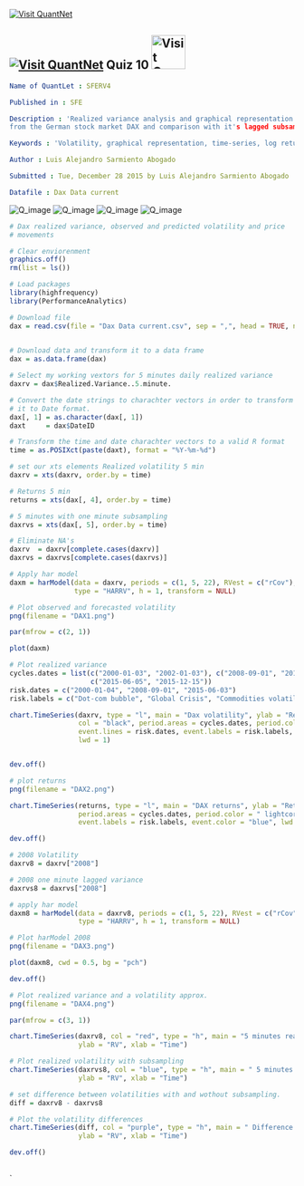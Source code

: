 [<img src="https://github.com/QuantLet/Styleguide-and-Validation-procedure/blob/master/pictures/banner.png" alt="Visit QuantNet">](http://quantlet.de/index.php?p=info)

## [<img src="https://github.com/QuantLet/Styleguide-and-Validation-procedure/blob/master/pictures/qloqo.png" alt="Visit QuantNet">](http://quantlet.de/) **Quiz 10** [<img src="https://github.com/QuantLet/Styleguide-and-Validation-procedure/blob/master/pictures/QN2.png" width="60" alt="Visit QuantNet 2.0">](http://quantlet.de/d3/ia)

```yaml
Name of QuantLet : SFERV4 

Published in : SFE

Description : 'Realized variance analysis and graphical representation of 5 seconds intraday highfrequency realized variance
from the German stock market DAX and comparison with it's lagged subsample' 

Keywords : 'Volatility, graphical representation, time-series, log returns, variance'

Author : Luis Alejandro Sarmiento Abogado

Submitted : Tue, December 28 2015 by Luis Alejandro Sarmiento Abogado

Datafile : Dax Data current
```
![Q_image](https://github.com/saabogal/SFM/blob/master/Dax-5-sec/DAX%201.png?raw=true)
![Q_image](https://github.com/saabogal/SFM/blob/master/Dax-5-sec/DAX2.png?raw=true)
![Q_image](https://github.com/saabogal/SFM/blob/master/Dax-5-sec/DAX3.png?raw=true)
![Q_image](https://github.com/saabogal/SFM/blob/master/Dax-5-sec/DAX4.png?raw=true)


```r
# Dax realized variance, observed and predicted volatility and price
# movements

# Clear enviorenment
graphics.off()
rm(list = ls())

# Load packages
library(highfrequency)
library(PerformanceAnalytics)

# Download file
dax = read.csv(file = "Dax Data current.csv", sep = ",", head = TRUE, na.strings = c("", 
                                                                                     "NA"))

# Download data and transform it to a data frame
dax = as.data.frame(dax)

# Select my working vextors for 5 minutes daily realized variance
daxrv = dax$Realized.Variance..5.minute.

# Convert the date strings to charachter vectors in order to transform
# it to Date format.
dax[, 1] = as.character(dax[, 1])
daxt     = dax$DateID

# Transform the time and date charachter vectors to a valid R format
time = as.POSIXct(paste(daxt), format = "%Y-%m-%d")

# set our xts elements Realized volatility 5 min
daxrv = xts(daxrv, order.by = time)

# Returns 5 min
returns = xts(dax[, 4], order.by = time)

# 5 minutes with one minute subsampling
daxrvs = xts(dax[, 5], order.by = time)

# Eliminate NA's
daxrv  = daxrv[complete.cases(daxrv)]
daxrvs = daxrvs[complete.cases(daxrvs)]

# Apply har model
daxm = harModel(data = daxrv, periods = c(1, 5, 22), RVest = c("rCov"), 
                type = "HARRV", h = 1, transform = NULL)

# Plot observed and forecasted volatility
png(filename = "DAX1.png")

par(mfrow = c(2, 1))

plot(daxm)

# Plot realized variance
cycles.dates = list(c("2000-01-03", "2002-01-03"), c("2008-09-01", "2010-09-01"), 
                    c("2015-06-05", "2015-12-15"))
risk.dates = c("2000-01-04", "2008-09-01", "2015-06-03")
risk.labels = c("Dot-com bubble", "Global Crisis", "Commodities volatility")

chart.TimeSeries(daxrv, type = "l", main = "Dax volatility", ylab = "Return", 
                 col = "black", period.areas = cycles.dates, period.color = "lightgoldenrod3", 
                 event.lines = risk.dates, event.labels = risk.labels, event.color = "red", 
                 lwd = 1)


dev.off()

# plot returns
png(filename = "DAX2.png")

chart.TimeSeries(returns, type = "l", main = "DAX returns", ylab = "Return", 
                 period.areas = cycles.dates, period.color = " lightcoral", event.lines = risk.dates, 
                 event.labels = risk.labels, event.color = "blue", lwd = 1)

dev.off()

# 2008 Volatility
daxrv8 = daxrv["2008"]

# 2008 one minute lagged variance
daxrvs8 = daxrvs["2008"]

# apply har model
daxm8 = harModel(data = daxrv8, periods = c(1, 5, 22), RVest = c("rCov"), 
                 type = "HARRV", h = 1, transform = NULL)

# Plot harModel 2008
png(filename = "DAX3.png")

plot(daxm8, cwd = 0.5, bg = "pch")

dev.off()

# Plot realized variance and a volatility approx.
png(filename = "DAX4.png")

par(mfrow = c(3, 1))

chart.TimeSeries(daxrv8, col = "red", type = "h", main = "5 minutes realized volatility", 
                 ylab = "RV", xlab = "Time")

# Plot realized volatility with subsampling
chart.TimeSeries(daxrvs8, col = "blue", type = "h", main = " 5 minutes realized volatility with subsampling", 
                 ylab = "RV", xlab = "Time")

# set difference between volatilities with and wothout subsampling.
diff = daxrv8 - daxrvs8

# Plot the volatility differences
chart.TimeSeries(diff, col = "purple", type = "h", main = " Difference in lagged and normal volatility", 
                 ylab = "RV", xlab = "Time")

dev.off()
  

```




`





